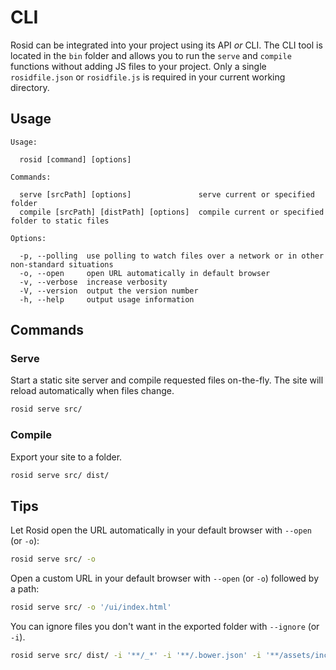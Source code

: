 # CLI

Rosid can be integrated into your project using its API *or* CLI. The CLI tool is located in the `bin` folder and allows you to run the `serve` and `compile` functions without adding JS files to your project. Only a single `rosidfile.json` or `rosidfile.js` is required in your current working directory.

## Usage

```
Usage:

  rosid [command] [options]

Commands:

  serve [srcPath] [options]               serve current or specified folder
  compile [srcPath] [distPath] [options]  compile current or specified folder to static files

Options:

  -p, --polling  use polling to watch files over a network or in other non-standard situations
  -o, --open     open URL automatically in default browser
  -v, --verbose  increase verbosity
  -V, --version  output the version number
  -h, --help     output usage information
```

## Commands

### Serve

Start a static site server and compile requested files on-the-fly. The site will reload automatically when files change.

```sh
rosid serve src/
```

### Compile

Export your site to a folder.

```sh
rosid serve src/ dist/
```

## Tips

Let Rosid open the URL automatically in your default browser with `--open` (or `-o`):

```sh
rosid serve src/ -o
```

Open a custom URL in your default browser with `--open` (or `-o`) followed by a path:

```sh
rosid serve src/ -o '/ui/index.html'
```

You can ignore files you don't want in the exported folder with `--ignore` (or `-i`).

```sh
rosid serve src/ dist/ -i '**/_*' -i '**/.bower.json' -i '**/assets/includes'
```